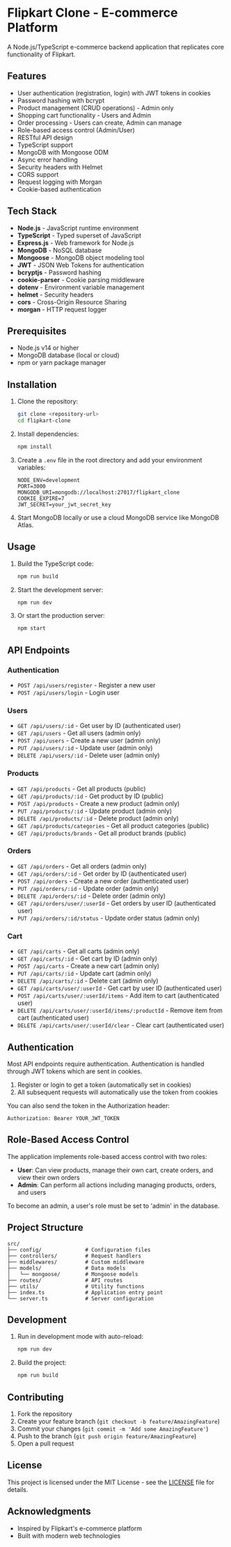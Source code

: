 # Flipkart Clone - E-commerce Platform

A Node.js/TypeScript e-commerce backend application that replicates core functionality of Flipkart.

## Features

- User authentication (registration, login) with JWT tokens in cookies
- Password hashing with bcrypt
- Product management (CRUD operations) - Admin only
- Shopping cart functionality - Users and Admin
- Order processing - Users can create, Admin can manage
- Role-based access control (Admin/User)
- RESTful API design
- TypeScript support
- MongoDB with Mongoose ODM
- Async error handling
- Security headers with Helmet
- CORS support
- Request logging with Morgan
- Cookie-based authentication

## Tech Stack

- **Node.js** - JavaScript runtime environment
- **TypeScript** - Typed superset of JavaScript
- **Express.js** - Web framework for Node.js
- **MongoDB** - NoSQL database
- **Mongoose** - MongoDB object modeling tool
- **JWT** - JSON Web Tokens for authentication
- **bcryptjs** - Password hashing
- **cookie-parser** - Cookie parsing middleware
- **dotenv** - Environment variable management
- **helmet** - Security headers
- **cors** - Cross-Origin Resource Sharing
- **morgan** - HTTP request logger

## Prerequisites

- Node.js v14 or higher
- MongoDB database (local or cloud)
- npm or yarn package manager

## Installation

1. Clone the repository:
   ```bash
   git clone <repository-url>
   cd flipkart-clone
   ```

2. Install dependencies:
   ```bash
   npm install
   ```

3. Create a `.env` file in the root directory and add your environment variables:
   ```env
   NODE_ENV=development
   PORT=3000
   MONGODB_URI=mongodb://localhost:27017/flipkart_clone
   COOKIE_EXPIRE=7
   JWT_SECRET=your_jwt_secret_key
   ```

4. Start MongoDB locally or use a cloud MongoDB service like MongoDB Atlas.

## Usage

1. Build the TypeScript code:
   ```bash
   npm run build
   ```

2. Start the development server:
   ```bash
   npm run dev
   ```

3. Or start the production server:
   ```bash
   npm start
   ```

## API Endpoints

### Authentication
- `POST /api/users/register` - Register a new user
- `POST /api/users/login` - Login user

### Users
- `GET /api/users/:id` - Get user by ID (authenticated user)
- `GET /api/users` - Get all users (admin only)
- `POST /api/users` - Create a new user (admin only)
- `PUT /api/users/:id` - Update user (admin only)
- `DELETE /api/users/:id` - Delete user (admin only)

### Products
- `GET /api/products` - Get all products (public)
- `GET /api/products/:id` - Get product by ID (public)
- `POST /api/products` - Create a new product (admin only)
- `PUT /api/products/:id` - Update product (admin only)
- `DELETE /api/products/:id` - Delete product (admin only)
- `GET /api/products/categories` - Get all product categories (public)
- `GET /api/products/brands` - Get all product brands (public)

### Orders
- `GET /api/orders` - Get all orders (admin only)
- `GET /api/orders/:id` - Get order by ID (authenticated user)
- `POST /api/orders` - Create a new order (authenticated user)
- `PUT /api/orders/:id` - Update order (admin only)
- `DELETE /api/orders/:id` - Delete order (admin only)
- `GET /api/orders/user/:userId` - Get orders by user ID (authenticated user)
- `PUT /api/orders/:id/status` - Update order status (admin only)

### Cart
- `GET /api/carts` - Get all carts (admin only)
- `GET /api/carts/:id` - Get cart by ID (admin only)
- `POST /api/carts` - Create a new cart (admin only)
- `PUT /api/carts/:id` - Update cart (admin only)
- `DELETE /api/carts/:id` - Delete cart (admin only)
- `GET /api/carts/user/:userId` - Get cart by user ID (authenticated user)
- `POST /api/carts/user/:userId/items` - Add item to cart (authenticated user)
- `DELETE /api/carts/user/:userId/items/:productId` - Remove item from cart (authenticated user)
- `DELETE /api/carts/user/:userId/clear` - Clear cart (authenticated user)

## Authentication

Most API endpoints require authentication. Authentication is handled through JWT tokens which are sent in cookies.

1. Register or login to get a token (automatically set in cookies)
2. All subsequent requests will automatically use the token from cookies

You can also send the token in the Authorization header:
```
Authorization: Bearer YOUR_JWT_TOKEN
```

## Role-Based Access Control

The application implements role-based access control with two roles:
- **User**: Can view products, manage their own cart, create orders, and view their own orders
- **Admin**: Can perform all actions including managing products, orders, and users

To become an admin, a user's role must be set to 'admin' in the database.

## Project Structure

```
src/
├── config/              # Configuration files
├── controllers/         # Request handlers
├── middlewares/         # Custom middleware
├── models/              # Data models
│   └── mongoose/        # Mongoose models
├── routes/              # API routes
├── utils/               # Utility functions
├── index.ts             # Application entry point
└── server.ts            # Server configuration
```

## Development

1. Run in development mode with auto-reload:
   ```bash
   npm run dev
   ```

2. Build the project:
   ```bash
   npm run build
   ```

## Contributing

1. Fork the repository
2. Create your feature branch (`git checkout -b feature/AmazingFeature`)
3. Commit your changes (`git commit -m 'Add some AmazingFeature'`)
4. Push to the branch (`git push origin feature/AmazingFeature`)
5. Open a pull request

## License

This project is licensed under the MIT License - see the [LICENSE](LICENSE) file for details.

## Acknowledgments

- Inspired by Flipkart's e-commerce platform
- Built with modern web technologies